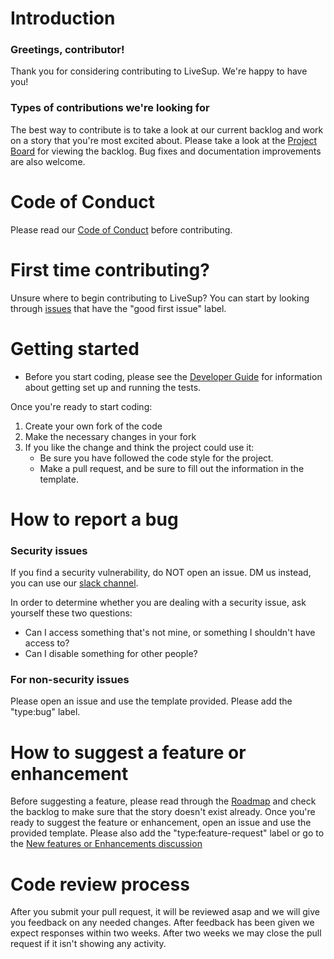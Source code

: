# Introduction

### Greetings, contributor!

Thank you for considering contributing to LiveSup. We're happy to have you!

### Types of contributions we're looking for

The best way to contribute is to take a look at our current backlog and work on a story that you're most excited about. Please take a look at the [Project Board](https://github.com/orgs/livesup-dev/projects/1) for viewing the backlog. Bug fixes and documentation improvements are also welcome.

# Code of Conduct
Please read our [Code of Conduct](code_of_conduct.md) before contributing.

# First time contributing?
Unsure where to begin contributing to LiveSup? You can start by looking through [issues](https://github.com/livesup-dev/livesup/issues?q=is%3Aissue+is%3Aopen+label%3A%22good+first+issue%22) that have the "good first issue" label.

# Getting started
* Before you start coding, please see the [Developer Guide](docs/develop/guide.md) for information about getting set up and running the tests.

Once you're ready to start coding:

1. Create your own fork of the code
2. Make the necessary changes in your fork
3. If you like the change and think the project could use it:
    * Be sure you have followed the code style for the project.
    * Make a pull request, and be sure to fill out the information in the template.


# How to report a bug
### Security issues
If you find a security vulnerability, do NOT open an issue. DM us instead, you can use our [slack channel](https://join.slack.com/t/livesup-community/shared_invite/zt-1f6hn8log-QrrgQfaTpunxxMXf9U8MuA).

In order to determine whether you are dealing with a security issue, ask yourself these two questions:
* Can I access something that's not mine, or something I shouldn't have access to?
* Can I disable something for other people?

### For non-security issues
Please open an issue and use the template provided. Please add the "type:bug" label.

# How to suggest a feature or enhancement
Before suggesting a feature, please read through the [Roadmap](https://github.com/orgs/livesup-dev/projects/2) and check the backlog to make sure that the story doesn't exist already. Once you're ready to suggest the feature or enhancement, open an issue and use the provided template. Please also add the "type:feature-request" label or go to the [New features or Enhancements discussion](https://github.com/livesup-dev/livesup/discussions/categories/new-features-or-enhancements)

# Code review process
After you submit your pull request, it will be reviewed asap and we will give you feedback on any needed changes. After feedback has been given we expect responses within two weeks. After two weeks we may close the pull request if it isn't showing any activity.
